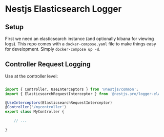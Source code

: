 # Nestjs Elasticsearch Logger

## Setup
First we need an elasticsearch instance (and optionally kibana for viewing logs).
This repo comes with a `docker-compose.yaml` file to make things
easy for development. Simply `docker-compose up -d`.

## Controller Request Logging

Use at the controller level:

```typescript

import { Controller, UseInterceptors } from '@nestjs/common'; 
import { ElasticsearchRequestInterceptor } from '@nestjs.pro/logger-elasticsearch/dist/ElasticsearchRequestInterceptor';

@UseInterceptors(ElasticsearchRequestInterceptor)
@Controller('/mycontroller')
export class MyController {
    
    // ...
    
}
```
